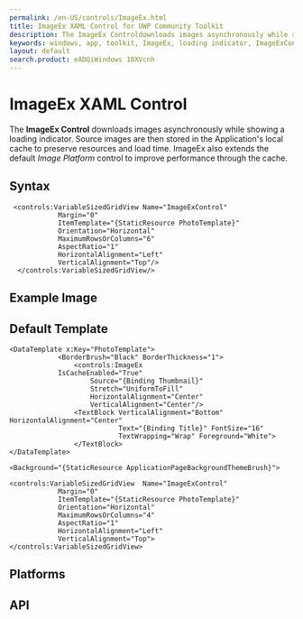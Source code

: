 ```yaml
---
permalink: /en-US/controls/ImageEx.html
title: ImageEx XAML Control for UWP Community Toolkit
description: The ImageEx Controldownloads images asynchronously while showing a loading indicator
keywords: windows, app, toolkit, ImageEx, loading indicator, ImageExControl, UWP
layout: default
search.product: eADQiWindows 10XVcnh
---
```


# ImageEx XAML Control
The **ImageEx Control** downloads images asynchronously while showing a loading indicator. Source images are then stored in the Application's local cache to preserve resources and load time. ImageEx also extends the default *Image Platform* control to improve performance through the cache. 

## Syntax
```xaml
 <controls:VariableSizedGridView Name="ImageExControl"
            Margin="0"
            ItemTemplate="{StaticResource PhotoTemplate}"
            Orientation="Horizontal"
            MaximumRowsOrColumns="6"
            AspectRatio="1"
            HorizontalAlignment="Left"
            VerticalAlignment="Top"/>
  </controls:VariableSizedGridView/>
```

## Example Image

## Default Template
```xaml
<DataTemplate x:Key="PhotoTemplate">
            <BorderBrush="Black" BorderThickness="1">
                <controls:ImageEx
		    IsCacheEnabled="True"
                    Source="{Binding Thumbnail}"
                    Stretch="UniformToFill"
                    HorizontalAlignment="Center"
                    VerticalAlignment="Center"/>  
                <TextBlock VerticalAlignment="Bottom" HorizontalAlignment="Center"
                           Text="{Binding Title}" FontSize="16"
                           TextWrapping="Wrap" Foreground="White">
				</TextBlock>
</DataTemplate>
  
<Background="{StaticResource ApplicationPageBackgroundThemeBrush}">
    
<controls:VariableSizedGridView  Name="ImageExControl"
            Margin="0"
            ItemTemplate="{StaticResource PhotoTemplate}"
            Orientation="Horizontal"
            MaximumRowsOrColumns="4"
            AspectRatio="1"
            HorizontalAlignment="Left"
            VerticalAlignment="Top">
</controls:VariableSizedGridView>
```

## Platforms

## API

